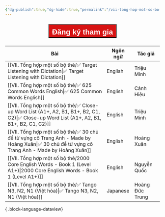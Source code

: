 ```yaml
---
{"dg-publish":true,"dg-hide":true,"permalink":"/vii-tong-hop-mot-so-bo-the/tong-hop-bo-the-anki/","hide":true,"dgPassFrontmatter":true}
---
```



<div style="display: flex; flex-direction: column; align-items: center; cursor: pointer;">
  <a href="https://hocanki.com/tham-gia-nhom-huong-dan-anki/" target="_blank">
    <button style="height:45px;font-size: 24px; padding: 10px; margin: 10px 0; background: #D71313; font-weight: 600; color: white;">Đăng ký tham gia</button>
  </a>
</div>


| Bài                                                                                                                                             | Ngôn ngữ | Tác giả         |
| ----------------------------------------------------------------------------------------------------------------------------------------------- | -------- | --------------- |
| [[VII. Tổng hợp một số bộ thẻ/✅ Target Listening with Dictation\|✅ Target Listening with Dictation]]                                         | English  | Triệu Minh      |
| [[VII. Tổng hợp một số bộ thẻ/✅ 625 Common Words English\|✅ 625 Common Words English]]                                                       | English  | Cảnh Hiệu       |
| [[VII. Tổng hợp một số bộ thẻ/✅ Close-up Word List (A1+, A2, B1, B1+, B2, C1, C2)\|✅ Close-up Word List (A1+, A2, B1, B1+, B2, C1, C2)]]     | English  | Triệu Minh      |
| [[VII. Tổng hợp một số bộ thẻ/✅ 30 chủ đề từ vựng cô Trang Anh - Made by Hoàng Xuân\|✅ 30 chủ đề từ vựng cô Trang Anh - Made by Hoàng Xuân]] | English  | Hoàng Xuân      |
| [[VII. Tổng hợp một số bộ thẻ/2000 Core English Words - Book 1 (Level A1+)\|2000 Core English Words - Book 1 (Level A1+)]]                   | English  | Nguyễn Quốc     |
| [[VII. Tổng hợp một số bộ thẻ/✅ Tango N3, N2, N1 (Việt hóa)\|✅ Tango N3, N2, N1 (Việt hóa)]]                                                 | Japanese | Hoàng Đức Trung |

{ .block-language-dataview}
